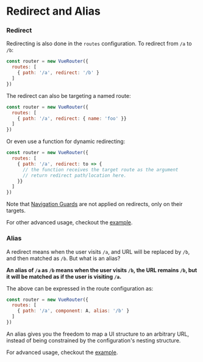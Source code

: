 # Redirect and Alias

### Redirect

Redirecting is also done in the `routes` configuration. To redirect from `/a` to `/b`:

``` js
const router = new VueRouter({
  routes: [
    { path: '/a', redirect: '/b' }
  ]
})
```

The redirect can also be targeting a named route:

``` js
const router = new VueRouter({
  routes: [
    { path: '/a', redirect: { name: 'foo' }}
  ]
})
```

Or even use a function for dynamic redirecting:

``` js
const router = new VueRouter({
  routes: [
    { path: '/a', redirect: to => {
      // the function receives the target route as the argument
      // return redirect path/location here.
    }}
  ]
})
```

Note that [Navigation Guards](../advanced/navigation-guards.md) are not applied on redirects, only on their targets.

For other advanced usage, checkout the [example](https://github.com/vuejs/vue-router/blob/dev/examples/redirect/app.js).

### Alias

A redirect means when the user visits `/a`, and URL will be replaced by `/b`, and then matched as `/b`. But what is an alias?

**An alias of `/a` as `/b` means when the user visits `/b`, the URL remains `/b`, but it will be matched as if the user is visiting `/a`.**

The above can be expressed in the route configuration as:

``` js
const router = new VueRouter({
  routes: [
    { path: '/a', component: A, alias: '/b' }
  ]
})
```

An alias gives you the freedom to map a UI structure to an arbitrary URL, instead of being constrained by the configuration's nesting structure.

For advanced usage, checkout the [example](https://github.com/vuejs/vue-router/blob/dev/examples/route-alias/app.js).

